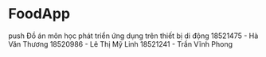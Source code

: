 # FoodApp
push
Đồ án môn học phát triển ứng dụng trên thiết bị di động
18521475 - Hà Văn Thương
18520986 - Lê Thị Mỹ Linh
18521241 - Trần Vĩnh Phong

